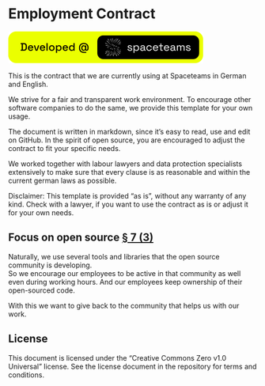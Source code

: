 # Employment Contract

[![Developed at Spaceteams](https://raw.githubusercontent.com/spaceteams/badges/main/developed-at-spaceteams.svg)](https://spaceteams.de)

This is the contract that we are currently using at Spaceteams in German and English.

We strive for a fair and transparent work environment.
To encourage other software companies to do the same, we provide this template for your own usage.

The document is written in markdown, since it’s easy to read, use and edit on GitHub.
In the spirit of open source, you are encouraged to adjust the contract to fit your specific needs.

We worked together with labour lawyers and data protection specialists extensively to make sure
that every clause is as reasonable and within the current german laws as possible.

Disclaimer: This template is provided “as is”, without any warranty of any kind.
Check with a lawyer, if you want to use the contract as is or adjust it for your own needs.

## Focus on open source [§ 7 (3)](contract-en.md#-7-work-results-and-transfer-of-rights)

Naturally, we use several tools and libraries that the open source community is developing.  
So we encourage our employees to be active in that community as well even during working hours.
And our employees keep ownership of their open-sourced code.

With this we want to give back to the community that helps us with our work.

## License

This document is licensed under the “Creative Commons Zero v1.0 Universal” license.
See the license document in the repository for terms and conditions.
